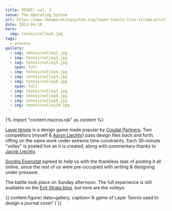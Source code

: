 ```yaml
---
title: PRINT! vol. 3
venue: The Operating System
url: https://www.theoperatingsystem.org/layer-tennis-live-stream-print-vol-3-ole/
date: 2013-04-18
hero:
  img: tennis/volley6.jpg
tags:
  - process
gallery:
  - img: tennis/volley1.jpg
  - img: tennis/volley2.jpg
  - img: tennis/volley3.jpg
    span: full
  - img: tennis/volley4.jpg
  - img: tennis/volley5.jpg
  - img: tennis/volley6.jpg
    span: full
  - img: tennis/volley7.jpg
  - img: tennis/volley8.jpg
  - img: tennis/volley9.jpg
  - img: tennis/volley10.jpg
---
```


{% import "content.macros.njk" as content %}

[Layer tennis](https://layertennis.com/)
is a design game
made popular by
[Coudal Partners](https://www.coudal.com/).
Two competitors (myself & [Aaron Liechty](https://aaronliechty.tumblr.com/))
pass design files back and forth,
riffing on the same work under extreme time constraints.
Each 30-minute "volley" is posted live as it is created,
along with commentary
thanks to [Jacob Liechty](https://jacobliechty.tumblr.com/).

[Sondra Eisenstat](https://sondraedesign.tumblr.com/)
agreed to help us
with the thankless task of posting it all online,
since the rest of us were pre-occupied
with writing & designing under pressure.

The battle took place on Sunday afternoon.
The full experience is still available
on the [Exit Strata blog][blog],
but here are the volleys:

[blog]: https://www.theoperatingsystem.org/layer-tennis-live-stream-print-vol-3-ole/

{{ content.figure(
  data=gallery,
  caption='A game of Layer Tennis used to design a journal cover'
) }}
